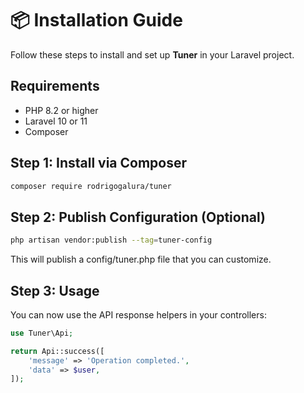 # 📦 Installation Guide

Follow these steps to install and set up **Tuner** in your Laravel project.

## Requirements

- PHP 8.2 or higher
- Laravel 10 or 11
- Composer

## Step 1: Install via Composer

```bash
composer require rodrigogalura/tuner
```

## Step 2: Publish Configuration (Optional)

```bash
php artisan vendor:publish --tag=tuner-config
```

This will publish a config/tuner.php file that you can customize.

## Step 3: Usage

You can now use the API response helpers in your controllers:

```php
use Tuner\Api;

return Api::success([
    'message' => 'Operation completed.',
    'data' => $user,
]);
```



